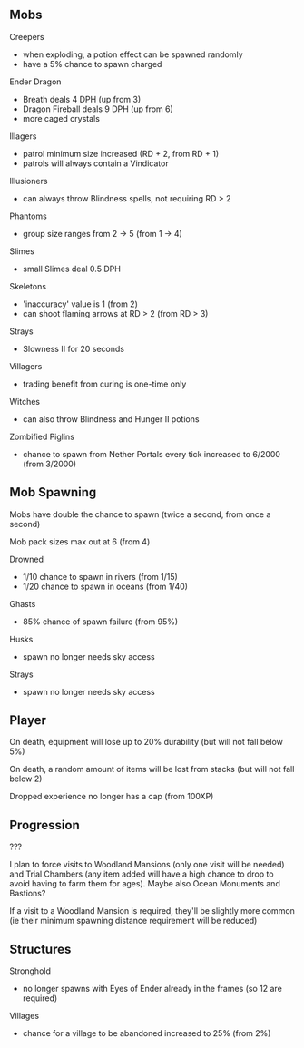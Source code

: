 ## Mobs

Creepers
- when exploding, a potion effect can be spawned randomly
- have a 5% chance to spawn charged

Ender Dragon
- Breath deals 4 DPH (up from 3)
- Dragon Fireball deals 9 DPH (up from 6)
- more caged crystals

Illagers
- patrol minimum size increased (RD + 2, from RD + 1)
- patrols will always contain a Vindicator

Illusioners
- can always throw Blindness spells, not requiring RD > 2

Phantoms
- group size ranges from 2 -> 5 (from 1 -> 4)

Slimes
- small Slimes deal 0.5 DPH

Skeletons
- 'inaccuracy' value is 1 (from 2)
- can shoot flaming arrows at RD > 2 (from RD > 3)

Strays
- Slowness II for 20 seconds

Villagers
- trading benefit from curing is one-time only

Witches
- can also throw Blindness and Hunger II potions

Zombified Piglins
- chance to spawn from Nether Portals every tick increased to 6/2000 (from 3/2000)

## Mob Spawning

Mobs have double the chance to spawn (twice a second, from once a second)

Mob pack sizes max out at 6 (from 4)

Drowned
- 1/10 chance to spawn in rivers (from 1/15)
- 1/20 chance to spawn in oceans (from 1/40)

Ghasts
- 85% chance of spawn failure (from 95%)

Husks
- spawn no longer needs sky access

Strays
- spawn no longer needs sky access

## Player

On death, equipment will lose up to 20% durability (but will not fall below 5%)

On death, a random amount of items will be lost from stacks (but will not fall below 2)

Dropped experience no longer has a cap (from 100XP)

## Progression

???

I plan to force visits to Woodland Mansions (only one visit will be needed) and Trial Chambers (any item added will have a high chance to drop to avoid having to farm them for ages). Maybe also Ocean Monuments and Bastions?

If a visit to a Woodland Mansion is required, they'll be slightly more common (ie their minimum spawning distance requirement will be reduced)

## Structures

Stronghold
- no longer spawns with Eyes of Ender already in the frames (so 12 are required)

Villages
- chance for a village to be abandoned increased to 25% (from 2%)
